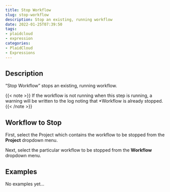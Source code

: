 ```yaml
---
title: Stop Workflow
slug: stop-workflow
description: Stop an existing, running workflow
date: 2022-01-25T07:39:50
tags:
- plaidcloud
- expression
categories:
- PlaidCloud
- Expressions
---
```



## Description


“Stop Workflow” stops an existing, running workflow.


{{< note >}}
If the workflow is not running when this step is running, a warning will be written to the log noting that *Workflow is already stopped.
{{< /note >}}


## Workflow to Stop


First, select the Project which contains the workflow to be stopped from the **Project** dropdown menu.



Next, select the particular workflow to be stopped from the **Workflow** dropdown menu.



## Examples

No examples yet...
